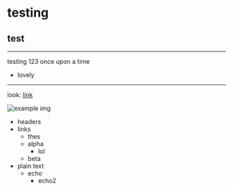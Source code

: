 # testing

## test

---

testing
123
once upon a time

- lovely

---

look: [link](https://example.com)

![example img](https://github.com/wmartinmimi.png)

- headers
- links
  - thes
  - alpha
    - lol
  - beta
- plain text
  - echo
    - echo2
